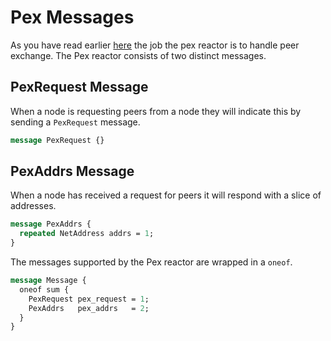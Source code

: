 # Pex Messages

As you have read earlier [here](./pex.md) the job the pex reactor is to handle peer exchange. The Pex reactor consists of two distinct messages.

## PexRequest Message 

When a node is requesting peers from a node they will indicate this by sending a `PexRequest` message.

```protobuf
message PexRequest {}
```

## PexAddrs Message

When a node has received a request for peers it will respond with a slice of addresses.

```protobuf
message PexAddrs {
  repeated NetAddress addrs = 1;
}
```

The messages supported by the Pex reactor are wrapped in a `oneof`.

```protobuf
message Message {
  oneof sum {
    PexRequest pex_request = 1;
    PexAddrs   pex_addrs   = 2;
  }
}
```
